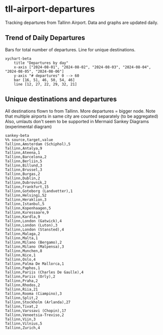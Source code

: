 # tll-airport-departures

Tracking departures from Tallinn Airport. Data and graphs are updated daily.

## Trend of Daily Departures

Bars for total number of departures. Line for unique destinations.

```mermaid
xychart-beta
    title "Departures by day"
    x-axis ["2024-08-01", "2024-08-02", "2024-08-03", "2024-08-04", "2024-08-05", "2024-08-06"]
    y-axis "# departures" 0 --> 60
    bar [16, 51, 46, 50, 54, 46]
    line [12, 27, 22, 29, 32, 21]
```


## Unique destinations and departures

All destinations flown to from Tallinn. More departures = bigger node.
Note that multiple airports in same city are counted separately (to be aggregated)
Also, umlauts don't seem to be supported in Mermaid Sankey Diagrams (experimental diagram)

```mermaid
sankey-beta
%% source,target,value
Tallinn,Amsterdam (Schiphol),5
Tallinn,Antalya,9
Tallinn,Ateena,1
Tallinn,Barcelona,2
Tallinn,Berliin,5
Tallinn,Billund,3
Tallinn,Brussel,3
Tallinn,Burgas,2
Tallinn,Dublin,2
Tallinn,Dubrovnik,2
Tallinn,Frankfurt,15
Tallinn,Goteborg (Landvetter),1
Tallinn,Helsingi,52
Tallinn,Heraklion,3
Tallinn,Istanbul,5
Tallinn,Kopenhaagen,5
Tallinn,Kuressaare,9
Tallinn,Kardla,9
Tallinn,London (Gatwick),4
Tallinn,London (Luton),3
Tallinn,London (Stansted),4
Tallinn,Malaga,2
Tallinn,Malta,1
Tallinn,Milano (Bergamo),2
Tallinn,Milano (Malpensa),3
Tallinn,Munchen,8
Tallinn,Nice,1
Tallinn,Oslo,4
Tallinn,Palma De Mallorca,1
Tallinn,Paphos,1
Tallinn,Pariis (Charles De Gaulle),4
Tallinn,Pariis (Orly),2
Tallinn,Praha,2
Tallinn,Rhodos,2
Tallinn,Riia,21
Tallinn,Rooma (Ciampino),3
Tallinn,Split,2
Tallinn,Stockholm (Arlanda),27
Tallinn,Tivat,2
Tallinn,Varssavi (Chopin),17
Tallinn,Veneetsia-Treviso,2
Tallinn,Viin,3
Tallinn,Vilnius,5
Tallinn,Zurich,4


```
